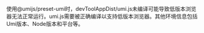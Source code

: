 使用@umijs/preset-umi时，devToolAppDist/umi.js未编译可能导致低版本浏览器无法正常运行。umi.js需要被正确编译以支持低版本浏览器。其他环境信息包括Umi版本、Node版本和平台等。
